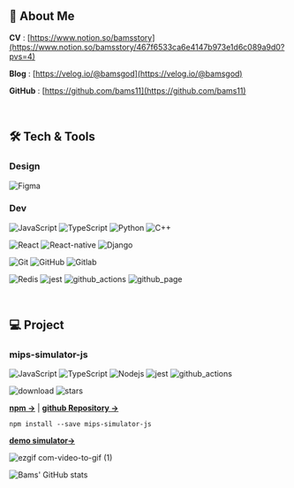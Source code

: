 ## 👋 About Me

**CV** : [https://www.notion.so/bamsstory](https://www.notion.so/bamsstory/467f6533ca6e4147b973e1d6c089a9d0?pvs=4)

**Blog** : [https://velog.io/@bamsgod](https://velog.io/@bamsgod)

**GitHub** : [https://github.com/bams11](https://github.com/bams11)

<br/>

## 🛠️ Tech & Tools

### Design

![Figma](https://img.shields.io/badge/-Figma-black?style=flat-square&logo=figma)

### Dev

![JavaScript](https://img.shields.io/badge/-JavaScript-black?style=flat-square&logo=javascript)
![TypeScript](https://img.shields.io/badge/-TypeScript-black?style=flat-square&logo=typescript)
![Python](https://img.shields.io/badge/-Python-black?style=flat-square&logo=python)
![C++](https://img.shields.io/badge/-C++-black?style=flat-square&logo=cplusplus)

![React](https://img.shields.io/badge/-React-black?style=flat-square&logo=react)
![React-native](https://img.shields.io/badge/-ReactNative-black?style=flat-square&logo=react)
![Django](https://img.shields.io/badge/-Django-black?style=flat-square&logo=django)

![Git](https://img.shields.io/badge/-Git-black?style=flat-square&logo=git)
![GitHub](https://img.shields.io/badge/-GitHub-181717?style=flat-square&logo=github)
![Gitlab](https://img.shields.io/badge/-Gitlab-181717?style=flat-square&logo=gitlab)

![Redis](https://img.shields.io/badge/-Redis-black?style=flat-square&logo=redis)
![jest](https://img.shields.io/badge/Jest-black?style=flat-square&logo=Jest&logoColor=white)
![github_actions](https://img.shields.io/badge/GitHub_Actions-black?style=flat-square&logo=github-actions&logoColor=white)
![github_page](https://img.shields.io/badge/GitHub_Page-black?style=flat-square&logo=github-pages)

<br/>

## 💻 Project

### mips-simulator-js

![JavaScript](https://img.shields.io/badge/-JavaScript-black?style=flat-square&logo=javascript)
![TypeScript](https://img.shields.io/badge/-TypeScript-black?style=flat-square&logo=typescript)
![Nodejs](https://img.shields.io/badge/-Nodejs-black?style=flat-square&logo=Node.js)
![jest](https://img.shields.io/badge/Jest-black?style=flat-square&logo=Jest&logoColor=white)
![github_actions](https://img.shields.io/badge/GitHub_Actions-black?style=flat-square&logo=github-actions&logoColor=white)

![download](https://img.shields.io/npm/dt/mips-simulator-js?style=plastic)
![stars](https://img.shields.io/github/stars/mipsSimulatorUNIST/simulator?style=social)

[**npm &rarr;**](https://www.npmjs.com/package/mips-simulator-js) | [**github Repository &rarr;**](https://github.com/mipsSimulatorUNIST/simulator)

```
npm install --save mips-simulator-js
```

[**demo simulator&rarr;**](https://mipssimulatorunist.github.io/reactGUI/)

![ezgif com-video-to-gif (1)](https://user-images.githubusercontent.com/44657722/224466039-b06823a0-d8cd-4e3e-aa2b-4b9fb8602e51.gif)

![Bams' GitHub stats](https://github-readme-stats.vercel.app/api?username=bams11&show_icons=true&theme=dark)
